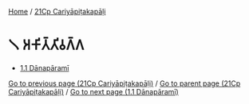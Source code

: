 
[Home](/) / [21Cp Cariyāpiṭakapāḷi](../21Cp.md)

# 𑁧 𑀅𑀓𑀺𑀢𑁆𑀢𑀺𑀯𑀕𑁆𑀕

* [1.1 Dānapāramī](1/1.1.md)

[Go to previous page (21Cp Cariyāpiṭakapāḷi)](0.md) / [Go to parent page (21Cp Cariyāpiṭakapāḷi)](0.md) / [Go to next page (1.1 Dānapāramī)](1/1.1.md)


